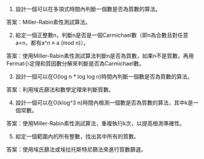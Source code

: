 

1. 設計一個可以在多項式時間內判斷一個數是否為質數的算法。

答案：Miller-Rabin素性測試算法。

2. 給定一個正整數n，判斷n是否是一個Carmichael數（即n為合數且對任意a<n，都有a^n ≡ a (mod n)）。

答案：使用Miller-Rabin素性測試算法判斷n是否為質數，如果n不是質數，再用Fermat小定理和質因數分解來判斷是否為Carmichael數。

3. 設計一個可以在O(log n * log log n)時間內判斷一個數是否為質數的算法。

答案：利用埃氏篩法和數學定理來判斷質數。

4. 設計一個可以在O(klog^3 n)時間內檢測一個數是否為質數的算法，其中k是一個常數。

答案：使用Miller-Rabin素性測試算法，重複執行k次，以提高檢測準確性。

5. 給定一個範圍內的所有整數，找出其中所有的質數。

答案：使用埃氏篩法或埃拉托斯特尼篩法來進行質數篩選。